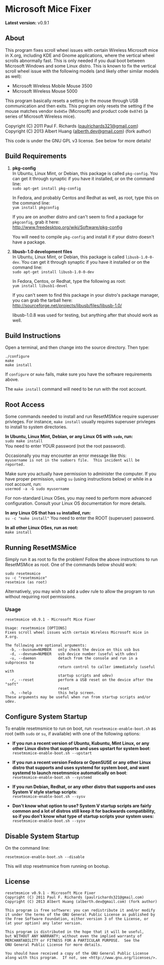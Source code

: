 Microsoft Mice Fixer
=====================

**Latest version:** v0.9.1

## About ##
This program fixes scroll wheel issues with certain Wireless Microsoft
mice in X.org, including KDE and Gnome applications, where the vertical
wheel scrolls abnormally fast. This is only needed if you dual boot
between Microsoft Windows and some Linux distro. This is known to fix
the vertical scroll wheel issue with the following models (and likely
other similar models as well):

*  Microsoft Wireless Mobile Mouse 3500
*  Microsoft Wireless Mouse 5000

This program basically resets a setting in the mouse through USB
communication and then exits. This program only resets the setting if
the mouse matches vendor `0x045e` (Microsoft) and product code `0x0745`
(a series of Microsoft Wireless mice).

Copyright (C) 2011 Paul F. Richards (paulrichards321@gmail.com)  
Copyright (C) 2013 Albert Huang (alberth.dev@gmail.com) (fork author)

This code is under the GNU GPL v3 license. See below for more details!

## Build Requirements ##
1. **pkg-config**  
   In Ubuntu, Linux Mint, or Debian, this package is called `pkg-config`.
   You can get it through synaptic if you have it installed, or on the command
   line:  
   `sudo apt-get install pkg-config`

   In Fedora, and probably Centos and Redhat as well, as root, type this on the
   command line:  
   `yum install pkgconfig`

   If you are on another distro and can't seem to find a package for
   `pkgconfig`, grab it here:  
   http://www.freedesktop.org/wiki/Software/pkg-config  
   
   You will need to compile `pkg-config` and install it if your distro doesn't
   have a package.

2. **libusb-1.0 development files**  
   In Ubuntu, Linux Mint, or Debian, this package is called `libusb-1.0-0-dev`.
   You can get it through synaptic if you have it installed or on the command
   line:  
   `sudo apt-get install libusb-1.0-0-dev`

   In Fedora, Centos, or Redhat, type the following as root:  
   `yum install libusb1-devel`

   If you can't seem to find this package in your distro's package manager,
   you can grab the tarball here:  
   http://sourceforge.net/projects/libusb/files/libusb-1.0/

   libusb-1.0.8 was used for testing, but anything after that should work as well.

## Build Instructions ##
Open a terminal, and then change into the source directory. Then type:

    ./configure  
    make  
    make install

If `configure` or `make` fails, make sure you have the software requirements above.  

The `make install` command will need to be run with the root account.  

## Root Access ##
Some commands needed to install and run ResetMSMice require superuser privleges.
For instance, `make install` usually requires superuser privleges to install to
system directories.

**In Ubuntu, Linux Mint, Debian, or any Linux OS with `sudo`, run:**  
`sudo make install`  
You need to enter YOUR password (not the root password).

Occasionally you may encounter an error message like this:  
`myusername is not in the sudoers file.  This incident will be reported.`

Make sure you actually have permission to administer the computer. If you have
proper permission, using `su` (using instructions below) or while in a root
account, run:  
`usermod -a -G sudo myusername`

For non-standard Linux OSes, you may need to perform more advanced configuration.
Consult your Linux OS documentation for more details.

**In any Linux OS that has `su` installed, run:**  
`su -c "make install"`
You need to enter the ROOT (superuser) password.

**In all other Linux OSes, run as root:**  
`make install`  

## Running ResetMSMice ##
Simply run it as root to fix the problem! Follow the above instructions
to run ResetMSMice as root. One of the commands below should work:

    sudo resetmsmice
    su -c "resetmsmice"
    resetmice (as root)

Alternatively, you may wish to add a udev rule to allow the program to
run without requiring root permissions.  

### Usage ###
    resetmsmice v0.9.1 - Microsoft Mice Fixer
    
    Usage: resetmsmice [OPTIONS]
    Fixes scroll wheel issues with certain Wireless Microsoft mice in X.org.
    
    The following are optional arguments:
      -b, --busnum=NUMBER   only check the device on this usb bus
      -d, --devnum=NUMBER   usb device number (useful with udev)
      -u, --daemon          detach from the console and run in a subprocess to
                            return control to caller immediately (useful with
                            startup scripts and udev)
      -r, --reset           perform a USB reset on the device after the "soft"
                            reset
      -h, --help            this help screen.
    These arguments may be useful when run from startup scripts and/or udev.

## Configure System Startup ##
To enable resetmsmice to run on boot, run `resetmsmice-enable-boot.sh`
as root (with `sudo` or `su`, if available) with one of the following
options:

* **If you run a recent version of Ubuntu, Kubuntu, Mint Linux, or any
    other Linux distro that supports and uses upstart for system boot**:  
    `resetmsmice-enable-boot.sh --upstart`

* **If you run a recent version Fedora or OpenSUSE or any other Linux
    distro that supports and uses systemd for system boot, and want
    systemd to launch resetmsmice automatically on boot**:  
    `resetmsmice-enable-boot.sh --systemd`

* **If you run Debian, Redhat, or any other distro that supports and
    uses System V style startup scripts**:  
    `resetmsmice-enable-boot.sh --sysv`

* **Don't know what option to use? System V startup scripts are fairly
    common and a lot of distros still keep it for backwards
    compatibility, so if you don't know what type of startup scripts
    your system uses:**  
    `resetmsmice-enable-boot.sh --sysv`

## Disable System Startup ##
On the command line:  

    resetmsmice-enable-boot.sh --disable

This will stop resetmsmice from running on bootup.

## License ##

    resetmsmice v0.9.1 - Microsoft Mice Fixer
    Copyright (C) 2011 Paul F. Richards (paulrichards321@gmail.com)
    Copyright (C) 2013 Albert Huang (alberth.dev@gmail.com) (fork author)
    
    This program is free software: you can redistribute it and/or modify
    it under the terms of the GNU General Public License as published by
    the Free Software Foundation, either version 3 of the License, or
    (at your option) any later version.
    
    This program is distributed in the hope that it will be useful,
    but WITHOUT ANY WARRANTY; without even the implied warranty of
    MERCHANTABILITY or FITNESS FOR A PARTICULAR PURPOSE.  See the
    GNU General Public License for more details.
    
    You should have received a copy of the GNU General Public License
    along with this program.  If not, see <http://www.gnu.org/licenses/>.

